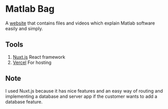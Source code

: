 # Matlab Bag

A [website](https://matlab-bag.vercel.app/) that contains files and videos which explain Matlab software easily and simply.

## Tools

1. [Nuxt.js](https://nextjs.org/) React framework
2. [Vercel](https://vercel.com/) For hosting

## Note

I used Nuxt.js because it has nice features and an easy way of routing and implementing a database and server app if the customer wants to add a database feature.
